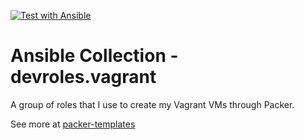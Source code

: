 [![Test with Ansible](https://github.com/devroles/ansible_collection_vagrant/workflows/Test%20with%20Ansible/badge.svg)](https://github.com/devroles/ansible_collection_vagrant/actions)

# Ansible Collection - devroles.vagrant

A group of roles that I use to create my Vagrant VMs through Packer.

See more at [packer-templates](https://github.com/greg-hellings/packer-templates)
